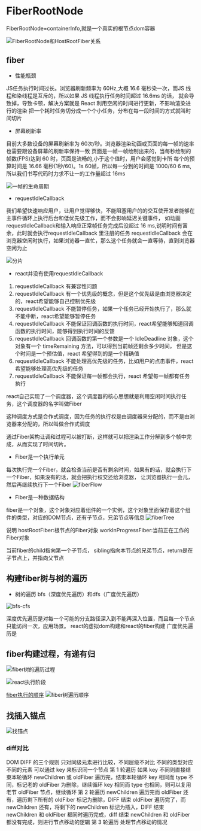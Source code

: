 
[//]: # ([//]C:\BaiduNetdiskDownload\23年9月珠峰\资料\00  课件资料\3708\react20220925-master\react20220925-master)

[//]: # (http://www.zhufengpeixun.com/strong/html/96.2.fiber.html)
[//]: # (http://www.zhufengpeixun.com/strong/html/157.1.react18.html)
# FiberRootNode
FiberRootNode=containerInfo,就是一个真实的根节点dom容器

![FiberRootNode和HostRootFiber关系](./readmePic/fiberroot.png)

## fiber
- 性能瓶颈

JS任务执行时间过长。浏览器刷新频率为 60Hz,大概 16.6 毫秒染一次，而JS 线程和染线程是互斥的，所以如果 JS 线程执行任务时间超过 16.6ms 的话，
就会导致掉，导致卡顿，解决方案就是 React 利用空闲的时间进行更新，不影响渲染进行的渲染
把一个耗时任务切分成一个个小任务，分布在每一段时间的方式就叫时间切片
- 屏幕刷新率

目前大多数设备的屏幕刷新率为 60次/秒。浏览器渲染动画或页面的每一帧的速率也需要跟设备屏幕的刷新率保持一致
页面是一帧一帧绘制出来的，当每秒绘制的帧数(FPS)达到 60 时，页面是流畅的,小于这个值时，用户会感觉到卡所
每个的预算时间是 16.66 毫秒(1秒/60)。1s 60帧，所以每一分到的时间是 1000/60 6 ms,所以我们书写代码时力求不让一的工作量超过 16ms

![一帧的生命周期](./readmePic/fiber.png)

- requestIdleCallback

我们希望快速响应用户，让用户觉得够快，不能阻塞用户的的交互使开发者能够在主事件循环上执行后台和低优先级工作，而不会影响延迟关键事件，
如动画requestIdleCallback和输入响应正常帧任务完成后没超过 16 ms,说明时间有富余，此时就会执行requestIdleCallback 里注册的任务
requestIdleCallback 会在浏览器空闲时执行，如果浏览器一直忙，那么这个任务就会一直等待，直到浏览器空闲为止

![分片](./readmePic/requestIdleCallback.png)

- react并没有使用requestIdleCallback
1. requestIdleCallback 有兼容性问题
2. requestIdleCallback 有一个优先级的概念，但是这个优先级是由浏览器决定的，react希望能够自己控制优先级
3. requestIdleCallback 不能暂停任务，如果一个任务已经开始执行了，那么就不能中断，react希望能够暂停任务
4. requestIdleCallback 不能保证回调函数的执行时间，react希望能够知道回调函数的执行时间，能够得到执行时间的反馈
5. requestIdleCallback 回调函数的第一个参数是一个 IdleDeadline 对象，这个对象有一个 timeRemaining 方法，可以得到当前帧还剩余多少时间，
但是这个时间是一个预估值，react 希望得到的是一个精确值
6. requestIdleCallback 不能处理高优先级的任务，比如用户的点击事件，react 希望能够处理高优先级的任务
7. requestIdleCallback 不能保证每一帧都会执行，react 希望每一帧都有任务执行

react自己实现了一个调度器，这个调度器的核心思想就是利用空闲时间执行任务，这个调度器的名字叫做Fiber

这种调度方式是合作式调度，因为任务的执行权是由调度器来分配的，而不是由浏览器来分配的，所以叫做合作式调度

通过Fiber架构让调和过程可以被打断，这样就可以把渲染工作分解到多个帧中完成，从而实现了时间切片。

- Fiber是一个执行单元

每次执行完一个Fiber，就会检查当前是否有剩余时间，如果有的话，就会执行下一个Fiber，如果没有的话，就会把执行权交还给浏览器，
让浏览器执行一会儿，然后再继续执行下一个Fiber
![fiberFlow](./readmePic/fiberFlow.png)

- Fiber是一种数据结构

fiber是一个对象，这个对象对应着组件的一个实例，这个对象里面保存着这个组件的类型，对应的DOM节点，还有子节点，兄弟节点等信息
![fiberTree](./readmePic/fiberTree.png)

说明
hostRootFiber:根节点的Fiber对象
workInProgressFiber:当前正在工作的Fiber对象

当前fiber的child指向第一个子节点，
sibling指向本节点的兄弟节点，return是在子节点上，并指向父节点


## 构建fiber树与树的遍历

- 树的遍历
bfs（深度优先遍历）和dfs（广度优先遍历）

![bfs-cfs](./readmePic/bfscfs.png)

深度优先遍历是对每一个可能的分支路径深入到不能再深入位置，而且每一个节点只能访问一次，应用场景。
react的虚拟dom构建和react的fiber构建
广度优先遍历是

## fiber构建过程，有递有归
![fiber树的遍历过程](./readmePic/traverseProcess.png)

![react执行阶段](./readmePic/react执行阶段.png)

[fiber执行的顺序](./demo/fiberSequence.js)
![fiber树遍历顺序](./readmePic/fiber树遍历顺序.png)

## 找插入锚点
![找锚点](./readmePic/getHostSibling.png)


### diff对比

DOM DIFF 的三个规则
只对同级元素进行比较，不同层级不对比
不同的类型对应不同的元素
可以通过 key 来标识同一个节点
第 1 轮遍历
如果 key 不同则直接结束本轮循环
newChildren 或 oldFiber 遍历完，结束本轮循环
key 相同而 type 不同，标记老的 oldFiber 为删除，继续循环
key 相同而 type 也相同，则可以复用老节 oldFiber 节点，继续循环
第 2 轮遍历
newChildren 遍历完而 oldFiber 还有，遍历剩下所有的 oldFiber 标记为删除，DIFF 结束
oldFiber 遍历完了，而 newChildren 还有，将剩下的 newChildren 标记为插入，DIFF 结束
newChildren 和 oldFiber 都同时遍历完成，diff 结束
newChildren 和 oldFiber 都没有完成，则进行节点移动的逻辑
第 3 轮遍历
处理节点移动的情况